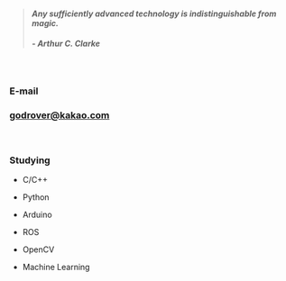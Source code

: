 > #### *Any sufficiently advanced technology is indistinguishable from magic.*
> ##### - Arthur C. Clarke 

　

### E-mail
### godrover@kakao.com

　

### Studying

- C/C++

- Python

- Arduino

- ROS

- OpenCV

- Machine Learning
